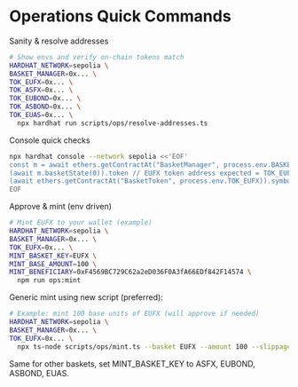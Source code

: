 # Operations Quick Commands

Sanity & resolve addresses

```bash
# Show envs and verify on-chain tokens match
HARDHAT_NETWORK=sepolia \
BASKET_MANAGER=0x... \
TOK_EUFX=0x... \
TOK_ASFX=0x... \
TOK_EUBOND=0x... \
TOK_ASBOND=0x... \
TOK_EUAS=0x... \
  npx hardhat run scripts/ops/resolve-addresses.ts
```

Console quick checks

```bash
npx hardhat console --network sepolia <<'EOF'
const m = await ethers.getContractAt("BasketManager", process.env.BASKET_MANAGER);
(await m.basketState(0)).token // EUFX token address expected = TOK_EUFX
(await ethers.getContractAt("BasketToken", process.env.TOK_EUFX)).symbol()
EOF
```

Approve & mint (env driven)

```bash
# Mint EUFX to your wallet (example)
HARDHAT_NETWORK=sepolia \
BASKET_MANAGER=0x... \
TOK_EUFX=0x... \
MINT_BASKET_KEY=EUFX \
MINT_BASE_AMOUNT=100 \
MINT_BENEFICIARY=0xF4569BC729C62a2eD036F0A3fA66EDf842F14574 \
  npm run ops:mint
```

Generic mint using new script (preferred):

```bash
# Example: mint 100 base units of EUFX (will approve if needed)
HARDHAT_NETWORK=sepolia \
BASKET_MANAGER=0x... \
TOK_EUFX=0x... \
  npx ts-node scripts/ops/mint.ts --basket EUFX --amount 100 --slippageBps 100 --network sepolia
```

Same for other baskets, set MINT_BASKET_KEY to ASFX, EUBOND, ASBOND, EUAS.
